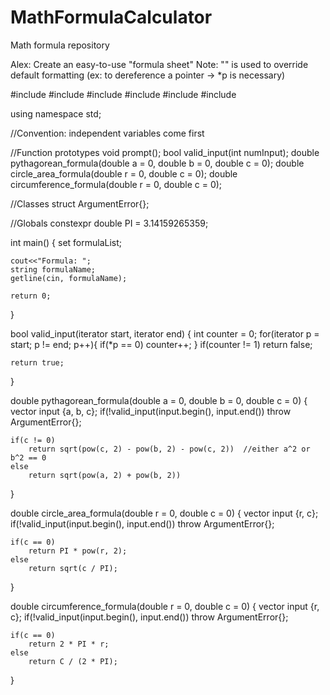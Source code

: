 # MathFormulaCalculator
Math formula repository

Alex: Create an easy-to-use "formula sheet"
Note: "\" is used to override default formatting (ex: to dereference a pointer -> \*p is necessary)

#include<vector>
#include<set>
#include<iostream>
#include<string>
#include<complex>
#include<cmath>
  
using namespace std;

//Convention: independent variables come first

//Function prototypes
void prompt();
bool valid_input(int numInput);
double pythagorean_formula(double a = 0, double b = 0, double c = 0);
double circle_area_formula(double r = 0, double c = 0);
double circumference_formula(double r = 0, double c = 0);


//Classes
struct ArgumentError{};

//Globals
constexpr double PI = 3.14159265359;

int main()
{
	set<string> formulaList;
	
	cout<<"Formula: ";
	string formulaName;
	getline(cin, formulaName);
	
	return 0;
}

bool valid_input(iterator start, iterator end)
{
	int counter = 0;
	for(iterator p = start; p != end; p++){
		if(\*p == 0)
      		counter++;
  	}
	if(counter != 1)
		return false;
		
	return true;
}

double pythagorean_formula(double a = 0, double b = 0, double c = 0)
{
	vector<double> input {a, b, c};
	if(!valid_input(input.begin(), input.end()) throw ArgumentError{};
	
	if(c != 0)
		return sqrt(pow(c, 2) - pow(b, 2) - pow(c, 2))	//either a^2 or b^2 == 0 
	else
		return sqrt(pow(a, 2) + pow(b, 2))
}

double circle_area_formula(double r = 0, double c = 0)
{
	vector<double> input {r, c};
	if(!valid_input(input.begin(), input.end()) throw ArgumentError{};
	
	if(c == 0)
		return PI * pow(r, 2);
	else
		return sqrt(c / PI);
}

double circumference_formula(double r = 0, double c = 0)
{
	vector<double> input {r, c};
	if(!valid_input(input.begin(), input.end()) throw ArgumentError{};
	
	if(c == 0)
		return 2 * PI * r;
	else
		return C / (2 * PI);
}

